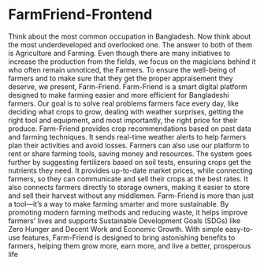 ﻿# FarmFriend-Frontend
Think about the most common occupation in Bangladesh. Now think about the most
 underdeveloped and overlooked one. The answer to both of them is Agriculture and
 Farming. Even though there are many initiatives to increase the production from the fields,
 we focus on the magicians behind it who often remain unnoticed, the Farmers. To ensure the
 well-being of farmers and to make sure that they get the proper appraisement they deserve,
 we present, Farm-Friend. 
Farm-Friend is a smart digital platform designed to make farming easier and more efficient
 for Bangladeshi farmers. Our goal is to solve real problems farmers face every day, like
 deciding what crops to grow, dealing with weather surprises, getting the right tool and
 equipment, and most importantly, the right price for their produce.
 Farm-Friend provides crop recommendations based on past data and farming techniques. It
 sends real-time weather alerts to help farmers plan their activities and avoid losses. Farmers
 can also use our platform to rent or share farming tools, saving money and resources.
 The system goes further by suggesting fertilizers based on soil tests, ensuring crops get the
 nutrients they need. It provides up-to-date market prices, while connecting farmers, so they
 can communicate and sell their crops at the best rates. It also connects farmers directly to
 storage owners, making it easier to store and sell their harvest without any middlemen. 
Farm-Friend is more than just a tool—it’s a way to make farming smarter and more
 sustainable. By promoting modern farming methods and reducing waste, it helps improve
 farmers' lives and supports Sustainable Development Goals (SDGs) like Zero Hunger and
 Decent Work and Economic Growth. With simple easy-to-use features, Farm-Friend is
 designed to bring astonishing benefits to farmers, helping them grow more, earn more, and
 live a better, prosperous life
